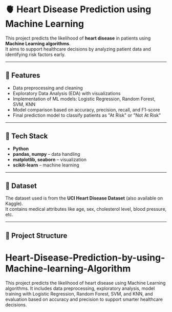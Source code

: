 # 🫀 Heart Disease Prediction using Machine Learning  

This project predicts the likelihood of **heart disease** in patients using **Machine Learning algorithms**.  
It aims to support healthcare decisions by analyzing patient data and identifying risk factors early.  

---

## 🔹 Features  
- Data preprocessing and cleaning  
- Exploratory Data Analysis (EDA) with visualizations  
- Implementation of ML models: Logistic Regression, Random Forest, SVM, KNN  
- Model comparison based on accuracy, precision, recall, and F1-score  
- Final prediction model to classify patients as "At Risk" or "Not At Risk"  

---

## 🔹 Tech Stack  
- **Python**  
- **pandas, numpy** – data handling  
- **matplotlib, seaborn** – visualization  
- **scikit-learn** – machine learning  

---

## 🔹 Dataset  
The dataset used is from the **UCI Heart Disease Dataset** (also available on Kaggle).  
It contains medical attributes like age, sex, cholesterol level, blood pressure, etc.  

---

## 🔹 Project Structure  
# Heart-Disease-Prediction-by-using-Machine-learning-Algorithm
This project predicts the likelihood of heart disease using Machine Learning algorithms. It includes data preprocessing, exploratory analysis, model training with Logistic Regression, Random Forest, SVM, and KNN, and evaluation based on accuracy and precision to support smarter healthcare decisions.
